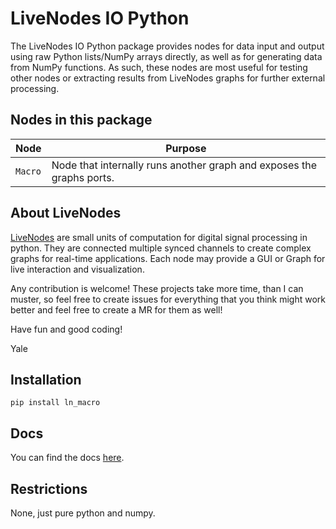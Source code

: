 # LiveNodes IO Python

The LiveNodes IO Python package provides nodes for data input and output using raw Python lists/NumPy arrays directly, as well as for generating data from NumPy functions. As such, these nodes are most useful for testing other nodes or extracting results from LiveNodes graphs for further external processing.

## Nodes in this package
| Node          | Purpose                                                               |
| ------------- | --------------------------------------------------------------------- |
| `Macro` | Node that internally runs another graph and exposes the graphs ports. |

## About LiveNodes
[LiveNodes](https://livenodes.pages.csl.uni-bremen.de/livenodes/index.html) are small units of computation for digital signal processing in python. They are connected multiple synced channels to create complex graphs for real-time applications. Each node may provide a GUI or Graph for live interaction and visualization.

Any contribution is welcome! These projects take more time, than I can muster, so feel free to create issues for everything that you think might work better and feel free to create a MR for them as well!

Have fun and good coding!

Yale

## Installation

`pip install ln_macro `

## Docs

You can find the docs [here](https://livenodes.pages.csl.uni-bremen.de/packages/ln_macro/readme.html).

## Restrictions

None, just pure python and numpy.
